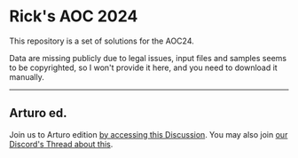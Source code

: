 # Rick's AOC 2024

This repository is a set of solutions for the AOC24.

Data are missing publicly due to legal issues,
input files and samples seems to be copyrighted, 
so I won't provide it here, and you need to download it manually.

---

## Arturo ed.

Join us to Arturo edition [by accessing this Discussion](https://github.com/arturo-lang/arturo/discussions/1815).
You may also join [our Discord's Thread about this](https://discord.com/channels/765519132186640445/1312769934753009664).